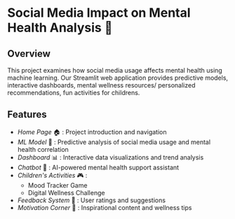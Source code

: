 # Social Media Impact on Mental Health Analysis 🌟

## Overview
This project examines how social media usage affects mental health using machine learning. Our Streamlit web application provides predictive models, interactive dashboards, mental wellness resources/ personalized recommendations, fun activities for childrens.

## Features
- *Home Page* 🏠 : Project introduction and navigation
- *ML Model* 🤖 : Predictive analysis of social media usage and mental health correlation
- *Dashboard* 📊 : Interactive data visualizations and trend analysis
- *Chatbot* 💬 : AI-powered mental health support assistant
- *Children's Activities* 🎮 : 
  - Mood Tracker Game
  - Digital Wellness Challenge
- *Feedback System* 📝 : User ratings and suggestions
- *Motivation Corner* 🌈 : Inspirational content and wellness tips

